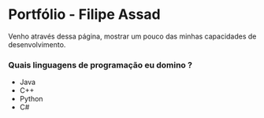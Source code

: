# Portfólio - Filipe Assad

Venho através dessa página, mostrar um pouco das minhas capacidades de desenvolvimento.

### Quais linguagens de programação eu domino ? 

* Java
* C++
* Python
* C#
